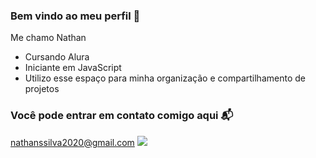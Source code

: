### Bem vindo ao meu perfil 👋

Me chamo Nathan

- Cursando Alura
- Iniciante em JavaScript
- Utilizo esse espaço para minha organização e compartilhamento de projetos

### Você pode entrar em contato comigo aqui 📬

nathanssilva2020@gmail.com
![](https://d1ecwxub6g20sv.cloudfront.net/q29rie%2Fpreview%2F57784437%2Fmain_large.gif?response-content-disposition=inline%3Bfilename%3D%22main_large.gif%22%3B&response-content-type=image%2Fgif&Expires=1715169531&Signature=ECvl944ajBv2zTOlA2NrZ~Qximi3CUC7Ju~Awzd1EfbViiImRK5Fkfd1HIETbBDd0xBLQsFA1di391egL5h2FLwTB7V5o9CN0EwHV2YstB3SqCgeNdaULSQlen8EcXmquUSIVjp2fZhx1aZRNxnbePhQ1SJj2pAGrQ2CxxKOETZHL-1R6WlGl9~eMExL7DfYzB0ZfXPBl4xZM7dtSK-hYqt4eXyy5o8MJMcKUK~dSeEe-GOoMMTKyWLyv--aonKpatc8QQlWjblh~hb1j-dkKT4oZWjz9bwsfAzRtbGz7-Vgi7XGVne4WOjOrS6dpoQw8WhXGxuvDXG8Jw72H5EU7Q__&Key-Pair-Id=APKAJT5WQLLEOADKLHBQ)
